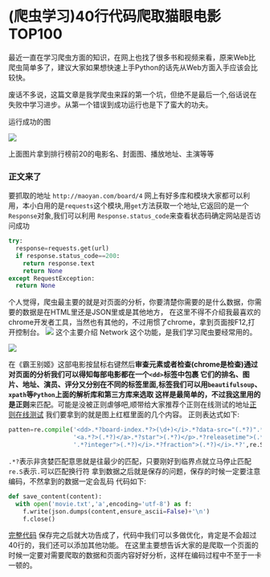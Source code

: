 # (爬虫学习)40行代码爬取猫眼电影TOP100


最近一直在学习爬虫方面的知识，在网上也找了很多书和视频来看，原来Web比爬虫简单多了，建议大家如果想快速上手Python的话先从Web方面入手应该会比较快。

废话不多说，这篇文章是我学爬虫来踩的第一个坑，但绝不是最后一个,俗话说在失败中学习进步。从第一个错误到成功运行也是下了蛮大的功夫。

<!--more-->

运行成功的图

![](http://otsqi967f.bkt.clouddn.com/QQ%E6%88%AA%E5%9B%BE20180112151439.png)

上面图片拿到排行榜前20的电影名、封面图、播放地址、主演等等
### 正文来了
要抓取的地址
`http://maoyan.com/board/4`
网上有好多库和模块大家都可以利用，本小白用的是`requests`这个模块,用`get`方法获取一个地址,它返回的是一个`Response`对象,我们可以利用
`Response.status_code`来查看状态码确定网站是否访问成功

```python
try:
  response=requests.get(url)
  if response.status_code==200:
    return response.text
    return None
except RequestException:
  return None
```
个人觉得，爬虫最主要的就是对页面的分析，你要清楚你需要的是什么数据，你需要的数据是在HTML里还是JSON里或是其他地方，
在这里不得不介绍我最喜欢的chrome开发者工具，当然也有其他的，不过用惯了chrome，拿到页面按F12,打开控制台。
![](http://otsqi967f.bkt.clouddn.com/timg.jpg)
这个主要介绍 Network 这个功能，是我们学习爬虫要经常用的。

![](http://otsqi967f.bkt.clouddn.com/QQ%E6%88%AA%E5%9B%BE20180112153610.png)

在《霸王别姬》这部电影按鼠标右键然后**审查元素或者检查(chrome是检查)**通过对页面的分析我们可以得知每部电影都在一个`<dd>`标签中包裹
它们的排名、图片、地址、演员、评分又分别在不同的标签里面,标签我们可以用`beautifulsoup`、`xpath`等`Python`上面的解析库和第三方库来选取
这样是最简单的，不过我这里用的是**正则**来匹配。可能是没被正则虐够吧,顺带给大家推荐个正则在线测试的地址[正则在线测试](http://tool.oschina.net/regex/)
我们要拿到的就是图上红框里面的几个内容。
正则表达式如下:
```python
patten=re.compile('<dd>.*?board-index.*?>(\d+)</i>.*?data-src="(.*?)".*?name">'\
                  '<a.*?>(.*?)</a>.*?star">(.*?)</p>.*?releasetime">(.*?)</p>'\
                  '.*?integer">(.*?)</i>.*?fraction">(.*?)</i>.*?',re.S)
```
`.*?`表示非贪婪匹配意思就是往最少的匹配，只要刚好到临界点就立马停止匹配
`re.S`表示`.`可以匹配换行符
拿到数据之后就是保存的问题，保存的时候一定要注意编码，不然拿到的数据一定会乱码
代码如下:
```python
def save_content(content):
  with open('movie.txt','a',encoding='utf-8') as f:
    f.write(json.dumps(content,ensure_ascii=False)+'\n')
    f.close()
```

[完整代码](https://github.com/ma1ive/scrapy/blob/master/MovieTop100.py)
保存完之后就大功告成了，代码中我们可以多做优化，肯定是不会超过40行的，我们还可以添加其他功能。
在这里主要想告诉大家的是爬取一个页面的时候一定要对需要爬取的数据和页面内容好好分析，这样在编码过程中不至于一卡一顿的。

